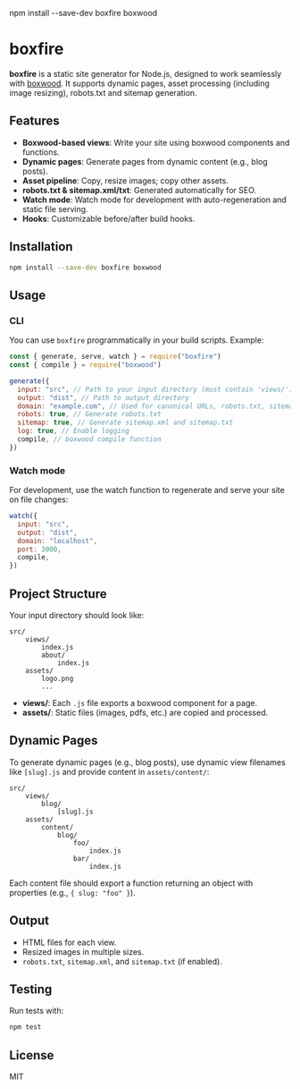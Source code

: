 npm install --save-dev boxfire boxwood

# boxfire

**boxfire** is a static site generator for Node.js, designed to work seamlessly with [boxwood](https://github.com/buxlabs/boxwood). It supports dynamic pages, asset processing (including image resizing), robots.txt and sitemap generation.

## Features

- **Boxwood-based views**: Write your site using boxwood components and functions.
- **Dynamic pages**: Generate pages from dynamic content (e.g., blog posts).
- **Asset pipeline**: Copy, resize images; copy other assets.
- **robots.txt & sitemap.xml/txt**: Generated automatically for SEO.
- **Watch mode**: Watch mode for development with auto-regeneration and static file serving.
- **Hooks**: Customizable before/after build hooks.

## Installation

```bash
npm install --save-dev boxfire boxwood
```

## Usage

### CLI

You can use `boxfire` programmatically in your build scripts. Example:

```js
const { generate, serve, watch } = require("boxfire")
const { compile } = require("boxwood")

generate({
  input: "src", // Path to your input directory (must contain 'views/')
  output: "dist", // Path to output directory
  domain: "example.com", // Used for canonical URLs, robots.txt, sitemap
  robots: true, // Generate robots.txt
  sitemap: true, // Generate sitemap.xml and sitemap.txt
  log: true, // Enable logging
  compile, // boxwood compile function
})
```

### Watch mode

For development, use the watch function to regenerate and serve your site on file changes:

```js
watch({
  input: "src",
  output: "dist",
  domain: "localhost",
  port: 3000,
  compile,
})
```

## Project Structure

Your input directory should look like:

```
src/
	views/
		index.js
		about/
			index.js
	assets/
		logo.png
		...
```

- **views/**: Each `.js` file exports a boxwood component for a page.
- **assets/**: Static files (images, pdfs, etc.) are copied and processed.

## Dynamic Pages

To generate dynamic pages (e.g., blog posts), use dynamic view filenames like `[slug].js` and provide content in `assets/content/`:

```
src/
	views/
		blog/
			[slug].js
	assets/
		content/
			blog/
				foo/
					index.js
				bar/
					index.js
```

Each content file should export a function returning an object with properties (e.g., `{ slug: "foo" }`).

## Output

- HTML files for each view.
- Resized images in multiple sizes.
- `robots.txt`, `sitemap.xml`, and `sitemap.txt` (if enabled).

## Testing

Run tests with:

```sh
npm test
```

## License

MIT
